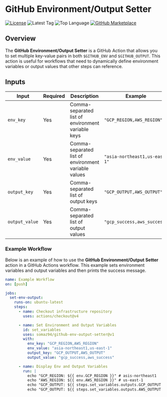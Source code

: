 # GitHub Environment/Output Setter

[![License](https://img.shields.io/github/license/somaz94/env-output-setter)](https://github.com/somaz94/container-action)
![Latest Tag](https://img.shields.io/github/v/tag/somaz94/env-output-setter)
![Top Language](https://img.shields.io/github/languages/top/somaz94/env-output-setter?color=green&logo=go&logoColor=b)
[![GitHub Marketplace](https://img.shields.io/badge/Marketplace-Environment/Output%20Setter-blue?logo=github)](https://github.com/marketplace/actions/environment-output-setter)


## Overview

The **GitHub Environment/Output Setter** is a GitHub Action that allows you to set multiple key-value pairs in both `$GITHUB_ENV` and `$GITHUB_OUTPUT`. This action is useful for workflows that need to dynamically define environment variables or output values that other steps can reference.


## Inputs

| Input          | Required | Description                                                   | Example                     |
|----------------|----------|---------------------------------------------------------------|-----------------------------|
| `env_key`      | Yes      | Comma-separated list of environment variable keys             | `"GCP_REGION,AWS_REGION"`   |
| `env_value`    | Yes      | Comma-separated list of environment variable values           | `"asia-northeast1,us-east-1"` |
| `output_key`   | Yes      | Comma-separated list of output keys                           | `"GCP_OUTPUT,AWS_OUTPUT"`   |
| `output_value` | Yes      | Comma-separated list of output values                         | `"gcp_success,aws_success"` |

### Example Workflow

Below is an example of how to use the **GitHub Environment/Output Setter** action in a GitHub Actions workflow. This example sets environment variables and output variables and then prints the success message.

```yaml
name: Example Workflow
on: [push]

jobs:
  set-env-output:
    runs-on: ubuntu-latest
    steps:
      - name: Checkout infrastructure repository
        uses: actions/checkout@v4

      - name: Set Environment and Output Variables
        id: set_variables
        uses: somaz94/github-env-output-setter@v1
        with:
          env_key: "GCP_REGION,AWS_REGION"
          env_value: "asia-northeast1,us-east-1"
          output_key: "GCP_OUTPUT,AWS_OUTPUT"
          output_value: "gcp_success,aws_success"

      - name: Display Env and Output Variables
        run: |
          echo "GCP_REGION: ${{ env.GCP_REGION }}" # asis-northeast1
          echo "AWS_REGION: ${{ env.AWS_REGION }}" # us-east-1
          echo "GCP_OUTPUT: ${{ steps.set_variables.outputs.GCP_OUTPUT }} # gcp_success
          echo "GCP_OUTPUT: ${{ steps.set_variables.outputs.AWS_OUTPUT }} # aws_success
```
